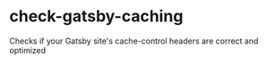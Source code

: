 # check-gatsby-caching
Checks if your Gatsby site's cache-control headers are correct and optimized
